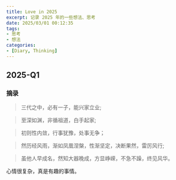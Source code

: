 ```yaml
---
title: Love in 2025
excerpt: 记录 2025 年的一些想法、思考
date: 2025/03/01 00:12:35
tags:
- 思考
- 想法
categories:
- [Diary, Thinking]
---
```


## 2025-Q1

###  摘录

> 三代之中，必有一子，能兴家立业;  

> 至深如渊，非循祖道，白手起家;  

> 初则性内敛，行事犹豫，处事无争；  

> 然历经风雨，渐如凤凰涅槃，性渐坚定，决断果然，雷厉风行;

> 虽他人早成名，然知大器晚成，方显峥嵘，不急不躁，终见风华。

心情很复杂，真是有趣的事情。
